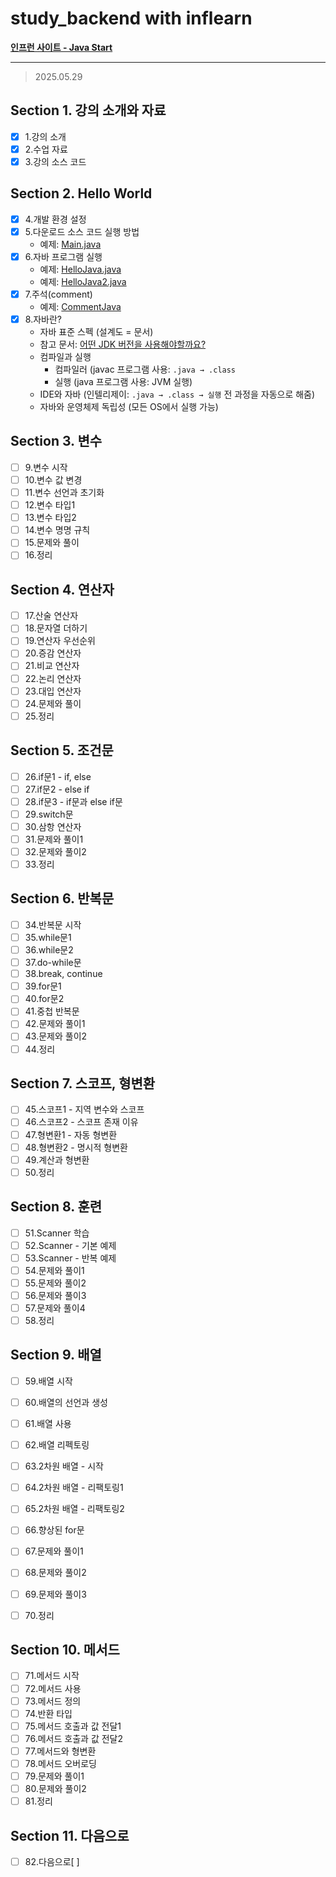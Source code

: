 # study_backend with inflearn

[**인프런 사이트 - Java Start**](https://www.inflearn.com/)

---

> 2025.05.29
## Section 1. 강의 소개와 자료
- [x] 1.강의 소개
- [x] 2.수업 자료
- [x] 3.강의 소스 코드

## Section 2. Hello World
- [x] 4.개발 환경 설정
- [x] 5.다운로드 소스 코드 실행 방법
  - 예제: [Main.java](Main.java) 
- [x] 6.자바 프로그램 실행
  - 예제: [HelloJava.java](HelloJava.java)
  - 예제: [HelloJava2.java](HelloJava2.java)
- [x] 7.주석(comment)
  - 예제: [CommentJava](CommentJava.java)
- [x] 8.자바란?
  - 자바 표준 스펙 (설계도 = 문서)
  - 참고 문서: [어떤 JDK 버전을 사용해야할까요?](https://whichjdk.com/ko)
  - 컴파일과 실행
    - 컴파일러 (javac 프로그램 사용: ```.java → .class```
    - 실행 (java 프로그램 사용: JVM 실행)
  - IDE와 자바 (인텔리제이: ```.java → .class → 실행``` 전 과정을 자동으로 해줌)
  - 자바와 운영체제 독립성 (모든 OS에서 실행 가능)

## Section 3. 변수
- [ ] 9.변수 시작
- [ ] 10.변수 값 변경
- [ ] 11.변수 선언과 초기화
- [ ] 12.변수 타입1
- [ ] 13.변수 타입2
- [ ] 14.변수 명명 규칙
- [ ] 15.문제와 풀이
- [ ] 16.정리

## Section 4. 연산자
- [ ] 17.산술 연산자
- [ ] 18.문자열 더하기
- [ ] 19.연산자 우선순위
- [ ] 20.증감 연산자
- [ ] 21.비교 연산자
- [ ] 22.논리 연산자
- [ ] 23.대입 연산자
- [ ] 24.문제와 풀이
- [ ] 25.정리

## Section 5. 조건문
- [ ] 26.if문1 - if, else
- [ ] 27.if문2 - else if
- [ ] 28.if문3 - if문과 else if문
- [ ] 29.switch문
- [ ] 30.삼항 연산자
- [ ] 31.문제와 풀이1
- [ ] 32.문제와 풀이2
- [ ] 33.정리

## Section 6. 반복문
- [ ] 34.반복문 시작
- [ ] 35.while문1
- [ ] 36.while문2
- [ ] 37.do-while문
- [ ] 38.break, continue
- [ ] 39.for문1
- [ ] 40.for문2
- [ ] 41.중첩 반복문
- [ ] 42.문제와 풀이1
- [ ] 43.문제와 풀이2
- [ ] 44.정리

## Section 7. 스코프, 형변환
- [ ] 45.스코프1 - 지역 변수와 스코프
- [ ] 46.스코프2 - 스코프 존재 이유
- [ ] 47.형변환1 - 자동 형변환
- [ ] 48.형변환2 - 명시적 형변환
- [ ] 49.계산과 형변환
- [ ] 50.정리

## Section 8. 훈련
- [ ] 51.Scanner 학습
- [ ] 52.Scanner - 기본 예제
- [ ] 53.Scanner - 반복 예제
- [ ] 54.문제와 풀이1
- [ ] 55.문제와 풀이2
- [ ] 56.문제와 풀이3
- [ ] 57.문제와 풀이4
- [ ] 58.정리

## Section 9. 배열
- [ ] 59.배열 시작
- [ ] 60.배열의 선언과 생성
- [ ] 61.배열 사용
- [ ] 62.배열 리펙토링
- [ ] 63.2차원 배열 - 시작
- [ ] 64.2차원 배열 - 리팩토링1
- [ ] 65.2차원 배열 - 리팩토링2
- [ ] 66.향상된 for문
- [ ] 67.문제와 풀이1
- [ ] 68.문제와 풀이2
- [ ] 69.문제와 풀이3
- [ ] 70.정리


## Section 10. 메서드
- [ ] 71.메서드 시작
- [ ] 72.메서드 사용
- [ ] 73.메서드 정의
- [ ] 74.반환 타입
- [ ] 75.메서드 호출과 값 전달1
- [ ] 76.메서드 호출과 값 전달2
- [ ] 77.메서드와 형변환
- [ ] 78.메서드 오버로딩
- [ ] 79.문제와 풀이1
- [ ] 80.문제와 풀이2
- [ ] 81.정리

## Section 11. 다음으로
- [ ] 82.다음으로[ ]